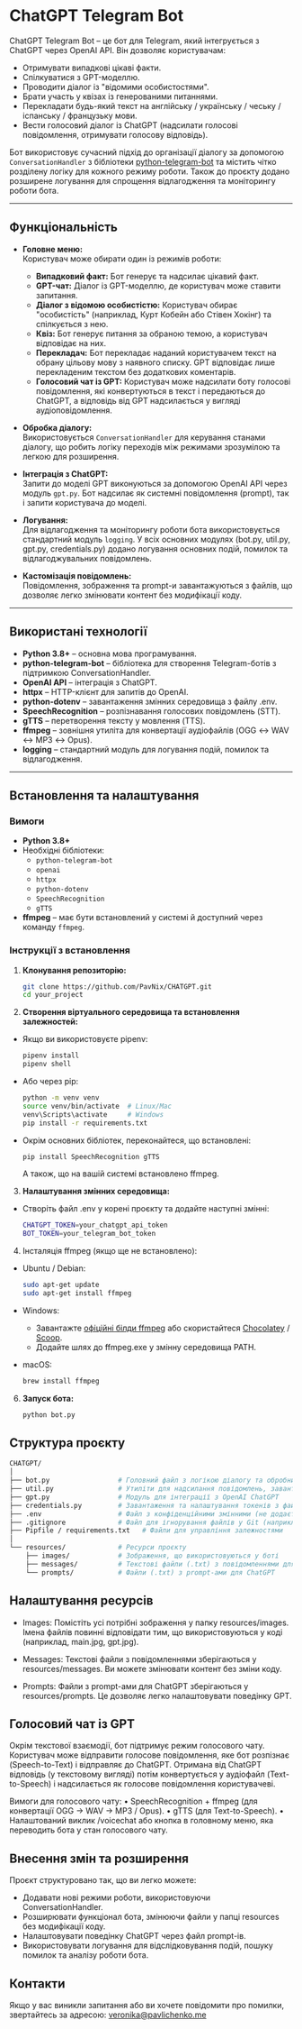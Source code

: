 # ChatGPT Telegram Bot

ChatGPT Telegram Bot – це бот для Telegram, який інтегрується з ChatGPT через OpenAI API. Він дозволяє користувачам:

- Отримувати випадкові цікаві факти.
- Спілкуватися з GPT-моделлю.
- Проводити діалог із "відомими особистостями".
- Брати участь у квізах із генерованими питаннями.
- Перекладати будь-який текст на англійську / українську / чеську / іспанську / французьку мови.
- Вести голосовий діалог із ChatGPT (надсилати голосові повідомлення, отримувати голосову відповідь).

Бот використовує сучасний підхід до організації діалогу за допомогою `ConversationHandler` з бібліотеки [python-telegram-bot](https://github.com/python-telegram-bot/python-telegram-bot) та містить чітко розділену логіку для кожного режиму роботи.
Також до проєкту додано розширене логування для спрощення відлагодження та моніторингу роботи бота.

---

## Функціональність

- **Головне меню:**  
  Користувач може обирати один із режимів роботи:
  - **Випадковий факт:** Бот генерує та надсилає цікавий факт.
  - **GPT-чат:** Діалог із GPT-моделлю, де користувач може ставити запитання.
  - **Діалог з відомою особистістю:** Користувач обирає "особистість" (наприклад, Курт Кобейн або Стівен Хокінг) та спілкується з нею.
  - **Квіз:** Бот генерує питання за обраною темою, а користувач відповідає на них.
  - **Перекладач:** Бот перекладає наданий користувачем текст на обрану цільову мову з наявного списку. GPT відповідає лише перекладеним текстом без додаткових коментарів.
  - **Голосовий чат із GPT:** Користувач може надсилати боту голосові повідомлення, які конвертуються в текст і передаються до ChatGPT, а відповідь від GPT надсилається у вигляді аудіоповідомлення.

- **Обробка діалогу:**  
  Використовується `ConversationHandler` для керування станами діалогу, що робить логіку переходів між режимами зрозумілою та легкою для розширення.

- **Інтеграція з ChatGPT:**  
  Запити до моделі GPT виконуються за допомогою OpenAI API через модуль `gpt.py`. Бот надсилає як системні повідомлення (prompt), так і запити користувача до моделі.

- **Логування:**  
  Для відлагодження та моніторингу роботи бота використовується стандартний модуль `logging`. 
  У всіх основних модулях (bot.py, util.py, gpt.py, credentials.py) додано логування основних подій, помилок та відлагоджувальних повідомлень.

- **Кастомізація повідомлень:**  
  Повідомлення, зображення та prompt-и завантажуються з файлів, що дозволяє легко змінювати контент без модифікації коду.

---

## Використані технології

- **Python 3.8+** – основна мова програмування.
- **python-telegram-bot** – бібліотека для створення Telegram-ботів з підтримкою ConversationHandler.
- **OpenAI API** – інтеграція з ChatGPT.
- **httpx** – HTTP-клієнт для запитів до OpenAI.
- **python-dotenv** – завантаження змінних середовища з файлу .env.
- **SpeechRecognition** – розпізнавання голосових повідомлень (STT).
- **gTTS** – перетворення тексту у мовлення (TTS).
- **ffmpeg** – зовнішня утиліта для конвертації аудіофайлів (OGG ↔ WAV ↔ MP3 ↔ Opus).
- **logging** – стандартний модуль для логування подій, помилок та відлагодження.

---

## Встановлення та налаштування

### Вимоги

- **Python 3.8+**
- Необхідні бібліотеки:
  - `python-telegram-bot`
  - `openai`
  - `httpx`
  - `python-dotenv`
  - `SpeechRecognition`
  - `gTTS`
- **ffmpeg** – має бути встановлений у системі й доступний через команду `ffmpeg`.

### Інструкції з встановлення

1. **Клонування репозиторію:**

   ```bash
   git clone https://github.com/PavNix/CHATGPT.git
   cd your_project
   ```

2. **Створення віртуального середовища та встановлення залежностей:**

- Якщо ви використовуєте pipenv:
   
   ```bash
   pipenv install
   pipenv shell
   ```
   
- Або через pip:

   ```bash
   python -m venv venv
   source venv/bin/activate  # Linux/Mac
   venv\Scripts\activate     # Windows
   pip install -r requirements.txt
   ```
- Окрім основних бібліотек, переконайтеся, що встановлені:
  ```bash
  pip install SpeechRecognition gTTS
  ```
  А також, що на вашій системі встановлено ffmpeg.
  
3. **Налаштування змінних середовища:**
- Створіть файл .env у корені проєкту та додайте наступні змінні:
   
   ```bash
   CHATGPT_TOKEN=your_chatgpt_api_token
   BOT_TOKEN=your_telegram_bot_token
   ```

4.	Інсталяція ffmpeg (якщо ще не встановлено):

- Ubuntu / Debian:

     ```bash
     sudo apt-get update
     sudo apt-get install ffmpeg
     ```

- Windows:
   - Завантажте [офіційні білди ffmpeg](https://ffmpeg.org/download.html#build-windows) або скористайтеся [Chocolatey](https://chocolatey.org/) / [Scoop](https://scoop.sh/).
   - Додайте шлях до ffmpeg.exe у змінну середовища PATH.

- macOS:

     ```bash
     brew install ffmpeg
     ```

6. **Запуск бота:**
   
   ```bash
   python bot.py
   ```
   

## Структура проєкту
   
   ```bash
   CHATGPT/
   │
   ├── bot.py                 # Головний файл з логікою діалогу та обробниками
   ├── util.py                # Утиліти для надсилання повідомлень, завантаження контенту та управління діалогами
   ├── gpt.py                 # Модуль для інтеграції з OpenAI ChatGPT
   ├── credentials.py         # Завантаження та налаштування токенів з файлу .env
   ├── .env                   # Файл з конфіденційними змінними (не додається до репозиторію)
   ├── .gitignore             # Файл для ігнорування файлів у Git (наприклад, .env)
   ├── Pipfile / requirements.txt   # Файли для управління залежностями
   │
   └── resources/             # Ресурси проєкту
       ├── images/            # Зображення, що використовуються у боті
       ├── messages/          # Текстові файли (.txt) з повідомленнями для комунікації
       └── prompts/           # Файли (.txt) з prompt-ами для ChatGPT
   ```

  
## Налаштування ресурсів

- Images:
   Помістіть усі потрібні зображення у папку resources/images. Імена файлів повинні відповідати тим, що використовуються у коді (наприклад, main.jpg, gpt.jpg).

- Messages:
   Текстові файли з повідомленнями зберігаються у resources/messages. Ви можете змінювати контент без зміни коду.

- Prompts:
   Файли з prompt-ами для ChatGPT зберігаються у resources/prompts. Це дозволяє легко налаштовувати поведінку GPT.


## Голосовий чат із GPT

Окрім текстової взаємодії, бот підтримує режим голосового чату. Користувач може відправити голосове повідомлення, яке бот розпізнає (Speech-to-Text) і відправляє до ChatGPT. 
Отримана від ChatGPT відповідь (у текстовому вигляді) потім конвертується у аудіофайл (Text-to-Speech) і надсилається як голосове повідомлення користувачеві.

Вимоги для голосового чату:
	•	SpeechRecognition + ffmpeg (для конвертації OGG → WAV → MP3 / Opus).
	•	gTTS (для Text-to-Speech).
	•	Налаштований виклик /voicechat або кнопка в головному меню, яка переводить бота у стан голосового чату.
 

## Внесення змін та розширення

Проєкт структуровано так, що ви легко можете:
  - Додавати нові режими роботи, використовуючи ConversationHandler.
  - Розширювати функціонал бота, змінюючи файли у папці resources без модифікації коду.
  - Налаштовувати поведінку ChatGPT через файл prompt-ів.
  - Використовувати логування для відслідковування подій, пошуку помилок та аналізу роботи бота.

## Контакти
Якщо у вас виникли запитання або ви хочете повідомити про помилки, звертайтесь за адресою: veronika@pavlichenko.me